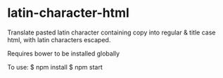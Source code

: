 # latin-character-html
Translate pasted latin character containing copy into regular &amp; title case html, with latin characters escaped.

Requires bower to be installed globally

To use: 
$ npm install
$ npm start